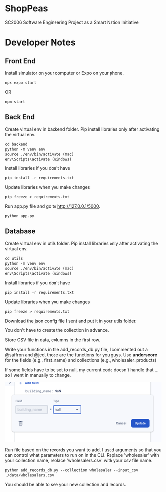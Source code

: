 # ShopPeas
SC2006 Software Engineering Project as a Smart Nation Initiative

# Developer Notes

## Front End

Install simulator on your computer or Expo on your phone.

    npx expo start

OR

    npm start

## Back End

Create virtual env in backend folder. Pip install libraries only after activating the virtual env.

    cd backend
    python -m venv env
    source ./env/bin/activate (mac)
    env\Scripts\activate (windows)

Install libraries if you don't have

    pip install -r requirements.txt

Update libraries when you make changes

    pip freeze > requirements.txt

Run app.py file and go to http://127.0.0.1/5000.

    python app.py

## Database

Create virtual env in utils folder. Pip install libraries only after activating the virtual env.

    cd utils
    python -m venv env
    source ./env/bin/activate (mac)
    env\Scripts\activate (windows)

Install libraries if you don't have

    pip install -r requirements.txt

Update libraries when you make changes

    pip freeze > requirements.txt

Download the json config file I sent and put it in your utils folder.

You don't have to create the collection in advance.

Store CSV file in data, columns in the first row.

Write your functions in the add_records_db.py file, I commented out a @saffron and @jed, those are the functions for you guys. Use **underscore** for the fields (e.g., first_name) and collections (e.g., wholesaler_products)

If some fields have to be set to null, my current code doesn't handle that ... so I went in manually to change.

![alt text](./assets/temp.png)

Run file based on the records you want to add. I used arguments so that you can control what parameters to run on in the CLI. Replace 'wholesaler' with your collection name, replace 'wholesalers.csv' with your csv file name.

    python add_records_db.py --collection wholesaler --input_csv ./data/wholesalers.csv

You should be able to see your new collection and records.